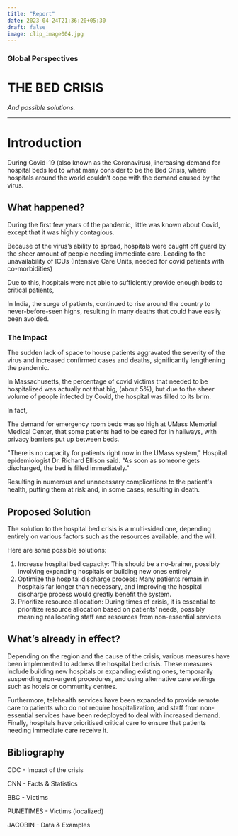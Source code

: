 ```yaml
---
title: "Report"
date: 2023-04-24T21:36:20+05:30
draft: false
image: clip_image004.jpg
---
```

### Global Perspectives
# **THE BED CRISIS**
*And possible solutions.*

<hr>



# Introduction

During Covid-19 (also known as the Coronavirus), increasing demand for hospital beds led to what many consider to be the Bed Crisis, where hospitals around the world couldn’t cope with the demand caused by the virus.

## What happened?

During the first few years of the pandemic, little was known about Covid, except that it was highly contagious.

Because of the virus’s ability to spread, hospitals were caught off guard by the sheer amount of people needing immediate care. Leading to the unavailability of ICUs (Intensive Care Units, needed for covid patients with co-morbidities)

Due to this, hospitals were not able to sufficiently provide enough beds to critical patients,

In India, the surge of patients, continued to rise around the country to never-before-seen highs, resulting in many deaths that could have easily been avoided.

### The Impact

The sudden lack of space to house patients aggravated the severity of the virus and increased confirmed cases and deaths, significantly lengthening the pandemic.

In Massachusetts, the percentage of covid victims that needed to be hospitalized was actually not that big, (about 5%), but due to the sheer volume of people infected by Covid, the hospital was filled to its brim.

In fact,

The demand for emergency room beds was so high at UMass Memorial Medical Center, that some patients had to be cared for in hallways, with privacy barriers put up between beds.

"There is no capacity for patients right now in the UMass system," Hospital epidemiologist Dr. Richard Ellison said. "As soon as someone gets discharged, the bed is filled immediately."

Resulting in numerous and unnecessary complications to the patient's health, putting them at risk and, in some cases, resulting in death.

## Proposed Solution

The solution to the hospital bed crisis is a multi-sided one, depending entirely on various factors such as the resources available, and the will.

Here are some possible solutions:

1.  Increase hospital bed capacity: This should be a no-brainer, possibly involving expanding hospitals or building new ones entirely
2.  Optimize the hospital discharge process: Many patients remain in hospitals far longer than necessary, and improving the hospital discharge process would greatly benefit the system.
3.  Prioritize resource allocation: During times of crisis, it is essential to prioritize resource allocation based on patients' needs, possibly meaning reallocating staff and resources from non-essential services

## What’s already in effect?

Depending on the region and the cause of the crisis, various measures have been implemented to address the hospital bed crisis. These measures include building new hospitals or expanding existing ones, temporarily suspending non-urgent procedures, and using alternative care settings such as hotels or community centres.

Furthermore, telehealth services have been expanded to provide remote care to patients who do not require hospitalization, and staff from non-essential services have been redeployed to deal with increased demand. Finally, hospitals have prioritised critical care to ensure that patients needing immediate care receive it.

## Bibliography

CDC - Impact of the crisis

CNN - Facts & Statistics

BBC - Victims

PUNETIMES - Victims (localized)

JACOBIN - Data & Examples
